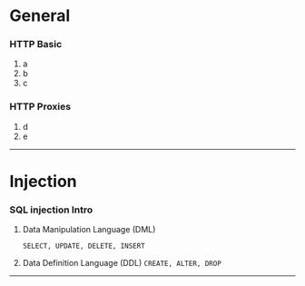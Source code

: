 # General
### HTTP Basic
1. a
1. b
1. c
    
### HTTP Proxies
1. d
1. e

---
# Injection
### SQL injection Intro 
1. Data Manipulation Language (DML)

    `SELECT, UPDATE, DELETE, INSERT`

2. Data Definition Language (DDL)
    `CREATE, ALTER, DROP`
---

